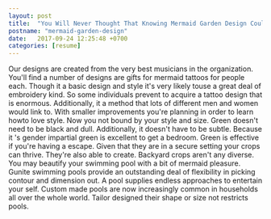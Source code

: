 ```yaml
---
layout: post
title:  "You Will Never Thought That Knowing Mermaid Garden Design Could Be So Beneficial"
postname: "mermaid-garden-design"
date:   2017-09-24 12:25:48 +0700
categories: [resume]
---
```

Our designs are created from the very best musicians in the organization. You'll find a number of designs are gifts for mermaid tattoos for people each. Though it a basic design and style it's very likely touse a great deal of embroidery kind. So some individuals prevent to acquire a tattoo design that is enormous. Additionally, it a method that lots of different men and women would link to. With smaller improvements you're planning in order to learn howto love style. Now you not bound by your style and size. Green doesn't need to be black and dull. Additionally, it doesn't have to be subtle. Because it 's gender impartial green is excellent to get a bedroom. Green is effective if you're having a escape. Given that they are in a secure setting your crops can thrive. They're also able to create. Backyard crops aren't any diverse. You may beautify your swimming pool with a bit of mermaid pleasure. Gunite swimming pools provide an outstanding deal of flexibility in picking contour and dimension out. A pool supplies endless approaches to entertain your self. Custom made pools are now increasingly common in households all over the whole world. Tailor designed their shape or size not restricts pools.
